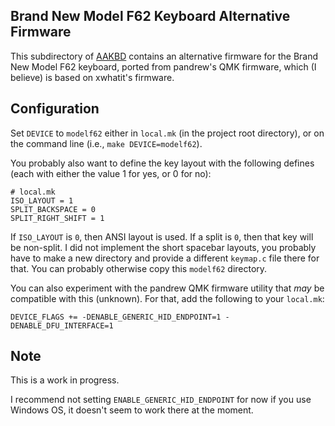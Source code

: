 ## Brand New Model F62 Keyboard Alternative Firmware

This subdirectory of [AAKBD](https://github.com/arkku/aakbd) contains an
alternative firmware for the Brand New Model F62 keyboard, ported from
pandrew's QMK firmware, which (I believe) is based on xwhatit's firmware.

## Configuration

Set `DEVICE` to `modelf62` either in `local.mk` (in the project root directory),
or on the command line (i.e., `make DEVICE=modelf62`).

You probably also want to define the key layout with the following defines
(each with either the value 1 for yes, or 0 for no):

``` Make
# local.mk
ISO_LAYOUT = 1
SPLIT_BACKSPACE = 0
SPLIT_RIGHT_SHIFT = 1
```

If `ISO_LAYOUT` is `0`, then ANSI layout is used. If a split is `0`, then that
key will be non-split. I did not implement the short spacebar layouts, you
probably have to make a new directory and provide a different `keymap.c` file
there for that. You can probably otherwise copy this `modelf62` directory.

You can also experiment with the pandrew QMK firmware utility that _may_ be
compatible with this (unknown). For that, add the following to your `local.mk`:

``` Make
DEVICE_FLAGS += -DENABLE_GENERIC_HID_ENDPOINT=1 -DENABLE_DFU_INTERFACE=1
```

## Note

This is a work in progress.

I recommend not setting `ENABLE_GENERIC_HID_ENDPOINT` for now if you use
Windows OS, it doesn't seem to work there at the moment.
